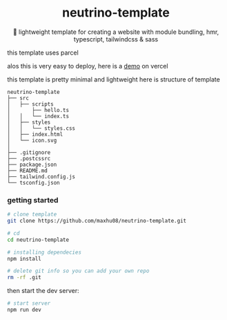<div align="center">

# neutrino-template

🌌 lightweight template for creating a website with module bundling, hmr, typescript, tailwindcss & sass

</div>

this template uses parcel

alos this is very easy to deploy, here is a [demo](https://neutrino-template.vercel.app/) on vercel

this template is pretty minimal and lightweight here is structure of template

```
neutrino-template
├── src
│   ├── scripts
│       ├── hello.ts
│   │   └── index.ts
│   ├── styles
│   │   └── styles.css
│   ├── index.html
│   └── icon.svg
│
├── .gitignore
├── .postcssrc
├── package.json
├── README.md
├── tailwind.config.js
└── tsconfig.json
```

### getting started

```bash
# clone template
git clone https://github.com/maxhu08/neutrino-template.git

# cd
cd neutrino-template

# installing dependecies
npm install

# delete git info so you can add your own repo
rm -rf .git
```

then start the dev server:

```bash
# start server
npm run dev
```
